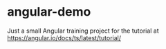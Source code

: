 # angular-demo
Just a small Angular training project for the tutorial at https://angular.io/docs/ts/latest/tutorial/

